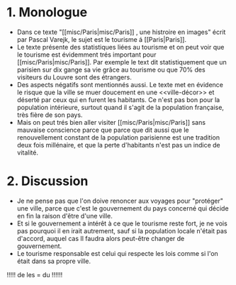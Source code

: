 # 1. Monologue
- Dans ce texte "[[misc/Paris|misc/Paris]] , une histroire en images" écrit par Pascal Varejk, le sujet est le tourisme á [[Paris|Paris]]. 
- Le texte présente des statistiques liées au tourisme et on peut voir que le tourisme est évidemment trés important pour [[misc/Paris|misc/Paris]]. Par exemple le text dit statistiquement que un parisien sur dix gange sa vie grâce au tourisme ou que 70% des visiteurs du Louvre sont des étrangers.
- Des aspects négatifs sont mentionnés aussi. Le texte met en évidence le risque que la ville se muer doucement en une <<ville-décor>> et déserté par ceux qui en furent les habitants. 
Ce n'est pas bon pour la population intérieure, surtout quand il s'agit de la population française, très fière de son pays.
- Mais on peut trés bien aller visiter [[misc/Paris|misc/Paris]] sans mauvaise conscience parce que parce que dit aussi que le renouvellement constant de la population parisienne est une tradition deux fois millénaire, et que la perte d'habitants n'est pas un indice de vitalité.

# 2. Discussion
- Je ne pense pas que l'on doive renoncer aux voyages pour "protéger" une ville, parce que c'est le gouvernement du pays concerné qui décide en fin la raison d'être d'une ville.
- Et si le gouvernement a intérêt à ce que le tourisme reste fort, je ne vois pas pourquoi il en irait autrement, sauf si la population locale n'était pas d'accord, auquel cas Il faudra alors peut-être changer de gouvernement.
- Le tourisme responsable est celui qui respecte les lois comme si l'on était dans sa propre ville. 


!!!!! de les = du !!!!!!